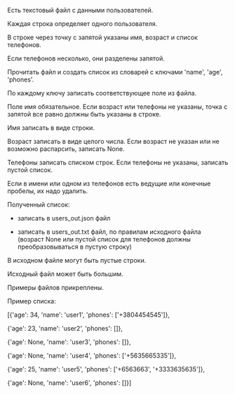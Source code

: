 Есть текстовый файл с данными пользователей.

Каждая строка определяет одного пользователя.

В строке через точку с запятой указаны имя, возраст и список телефонов.

Если телефонов несколько, они разделены запятой.

Прочитать файл и создать список из словарей с ключами 'name', 'age', 'phones'.

По каждому ключу записать соответствующее поле из файла.

Поле имя обязательное. Если возраст или телефоны не указаны, точка с запятой все равно должны быть указаны в строке.

Имя записать в виде строки.

Возраст записать в виде целого числа. Если возраст не указан или не возможно распарсить, записать None.

Телефоны записать списком строк. Если телефоны не указаны, записать пустой список.

Если в имени или одном из телефонов есть ведущие или конечные пробелы, их надо удалить.

Полученный список:

- записать в users_out.json файл

- записать в users_out.txt файл, по правилам исходного файла (возраст None или пустой список для телефонов должны
  преобразовываться в пустую строку)

В исходном файле могут быть пустые строки.

Исходный файл может быть большим.

Примеры файлов прикреплены.

Пример списка:

[{'age': 34, 'name': 'user1', 'phones': ['+3804454545']},

{'age': 23, 'name': 'user2', 'phones': []},

{'age': None, 'name': 'user3', 'phones': []},

{'age': None, 'name': 'user4', 'phones': ['+5635665335']},

{'age': 25, 'name': 'user5', 'phones': ['+6563663', '+3333635635']},

{'age': None, 'name': 'user6', 'phones': []}]
